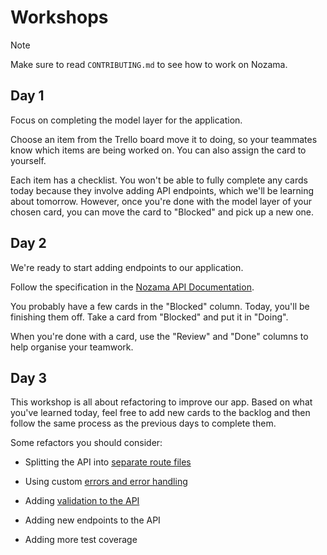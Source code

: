 # Workshops

> [!NOTE]
>
> Make sure to read `CONTRIBUTING.md` to see how to work on Nozama.

## Day 1

Focus on completing the model layer for the application.

Choose an item from the Trello board move it to doing, so your teammates know
which items are being worked on. You can also assign the card to yourself.

Each item has a checklist. You won't be able to fully complete any cards today
because they involve adding API endpoints, which we'll be learning about
tomorrow. However, once you're done with the model layer of your chosen card,
you can move the card to "Blocked" and pick up a new one.

## Day 2

We're ready to start adding endpoints to our application.

Follow the specification in the
[Nozama API Documentation](https://nozama-api.netlify.app/).

You probably have a few cards in the "Blocked" column. Today, you'll be
finishing them off. Take a card from "Blocked" and put it in "Doing".

When you're done with a card, use the "Review" and "Done" columns to help
organise your teamwork.

## Day 3

This workshop is all about refactoring to improve our app. Based on what you've
learned today, feel free to add new cards to the backlog and then follow the
same process as the previous days to complete them.

Some refactors you should consider:

- Splitting the API into
  [separate route files](https://tech-docs.corndel.com/express/routing.html)

- Using custom
  [errors and error handling](https://tech-docs.corndel.com/express/sending-errors.html)

- Adding
  [validation to the API](https://tech-docs.corndel.com/express/schema-validation.html)

- Adding new endpoints to the API

- Adding more test coverage

